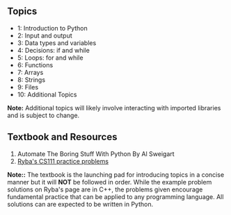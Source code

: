 ## Topics

-  1: Introduction to Python
-  2: Input and output
-  3: Data types and variables
-  4: Decisions: if and while
-  5: Loops: for and while
-  6: Functions
-  7: Arrays
-  8: Strings
-  9: Files
- 10: Additional Topics

**Note:** Additional topics will likely involve interacting with imported libraries and is subject to change.

## Textbook and Resources

1. Automate The Boring Stuff With Python By Al Sweigart
2. [Ryba's CS111 practice problems](https://qccs.me/classes/cs111/ryba/website/)

**Note::** The textbook is the launching pad for introducing topics in a concise manner but it will **NOT** be followed in order. While the example problem solutions on Ryba's page are in C++, the problems given encourage fundamental practice that can be applied to any programming language. All solutions can are expected to be written in Python.